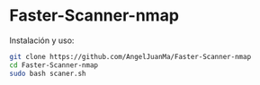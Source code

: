 # Faster-Scanner-nmap

Instalación y uso:
```bash
git clone https://github.com/AngelJuanMa/Faster-Scanner-nmap
cd Faster-Scanner-nmap
sudo bash scaner.sh
```
